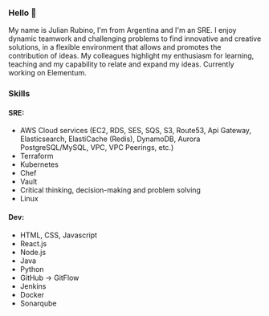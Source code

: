 ### Hello 👋

My name is Julian Rubino, I'm from Argentina and I'm an SRE.
I enjoy dynamic teamwork and challenging problems to find innovative and creative solutions, in a flexible environment that allows and promotes the contribution of ideas.
My colleagues highlight my enthusiasm for learning, teaching and my capability to relate and expand my ideas.
Currently working on Elementum.

### Skills

#### SRE:
- AWS Cloud services (EC2, RDS, SES, SQS, S3, Route53, Api Gateway, Elasticsearch, ElastiCache (Redis), DynamoDB, Aurora PostgreSQL/MySQL, VPC, VPC Peerings, etc.)
- Terraform
- Kubernetes
- Chef
- Vault
- Critical thinking, decision-making and problem solving
- Linux

#### Dev:
- HTML, CSS, Javascript
- React.js
- Node.js
- Java
- Python
- GitHub -> GitFlow
- Jenkins
- Docker
- Sonarqube
